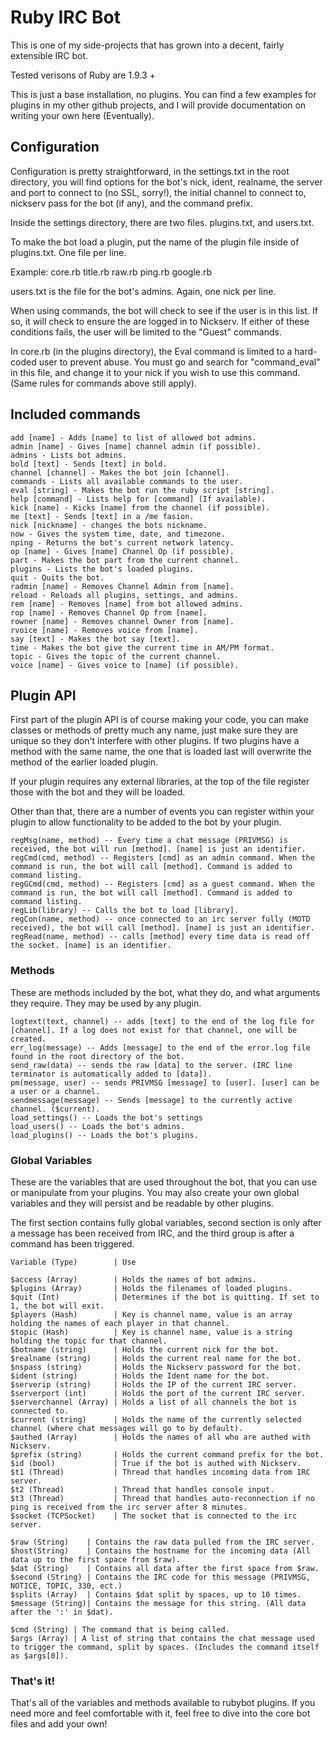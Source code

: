 # Ruby IRC Bot

This is one of my side-projects that has grown into a decent, fairly extensible IRC bot.

Tested verisons of Ruby are 1.9.3 +

This is just a base installation, no plugins. You can find a few examples for plugins in my other github projects, and I will provide documentation on writing your own here (Eventually).

## Configuration

Configuration is pretty straightforward, in the settings.txt in the root directory, you will find options for the bot's nick, ident, realname, the server and port to connect to (no SSL, sorry!), the initial channel to connect to, nickserv pass for the bot (if any), and the command prefix.

Inside the settings directory, there are two files. plugins.txt, and users.txt.

To make the bot load a plugin, put the name of the plugin file inside of plugins.txt. One file per line.

Example:
	core.rb
	title.rb
	raw.rb
	ping.rb
	google.rb

users.txt is the file for the bot's admins. Again, one nick per line.

When using commands, the bot will check to see if the user is in this list. If so, it will check to ensure the are logged in to Nickserv. If either of these conditions fails, the user will be limited to the "Guest" commands.

In core.rb (in the plugins directory), the Eval command is limited to a hard-coded user to prevent abuse. You must go and search for "command_eval" in this file, and change it to your nick if you wish to use this command. (Same rules for commands above still apply).

## Included commands

	add [name] - Adds [name] to list of allowed bot admins.
	admin [name] - Gives [name] channel admin (if possible).
	admins - Lists bot admins.
	bold [text] - Sends [text] in bold.
	channel [channel] - Makes the bot join [channel].
	commands - Lists all available commands to the user.
	eval [string] - Makes the bot run the ruby script [string].
	help [command] - Lists help for [command] (If available).
	kick [name] - Kicks [name] from the channel (if possible).
	me [text] - Sends [text] in a /me fasion.
	nick [nickname] - changes the bots nickname.
	now - Gives the system time, date, and timezone.
	nping - Returns the bot's current network latency.
	op [name] - Gives [name] Channel Op (if possible).
	part - Makes the bot part from the current channel.
	plugins - Lists the bot's loaded plugins.
	quit - Quits the bot.
	radmin [name] - Removes Channel Admin from [name].
	reload - Reloads all plugins, settings, and admins.
	rem [name] - Removes [name] from bot allowed admins.
	rop [name] - Removes Channel Op from [name].
	rowner [name] - Removes channel Owner from [name].
	rvoice [name] - Removes voice from [name].
	say [text] - Makes the bot say [text].
	time - Makes the bot give the current time in AM/PM format.
	topic - Gives the topic of the current channel.
	voice [name] - Gives voice to [name] (if possible).

## Plugin API

First part of the plugin API is of course making your code, you can make classes or methods of pretty much any name, just make sure they are unique so they don't interfere with other plugins.
If two plugins have a method with the same name, the one that is loaded last will overwrite the method of the earlier loaded plugin.

If your plugin requires any external libraries, at the top of the file register those with the bot and they will be loaded.

Other than that, there are a number of events you can register within your plugin to allow functionality to be added to the bot by your plugin.

	regMsg(name, method) -- Every time a chat message (PRIVMSG) is received, the bot will run [method]. [name] is just an identifier.
	regCmd(cmd, method) -- Registers [cmd] as an admin command. When the command is run, the bot will call [method]. Command is added to command listing.
	regGCmd(cmd, method) -- Registers [cmd] as a guest command. When the command is run, the bot will call [method]. Command is added to command listing.
	regLib(library) -- Calls the bot to load [library].
	regCon(name, method) -- once connected to an irc server fully (MOTD received), the bot will call [method]. [name] is just an identifier.
	regRead(name, method) -- calls [method] every time data is read off the socket. [name] is an identifier.

### Methods
These are methods included by the bot, what they do, and what arguments they require. They may be used by any plugin.

	logtext(text, channel) -- adds [text] to the end of the log file for [channel]. If a log does not exist for that channel, one will be created.
	err_log(message) -- Adds [message] to the end of the error.log file found in the root directory of the bot.
	send_raw(data) -- sends the raw [data] to the server. (IRC line terminator is automatically added to [data]).
	pm(message, user) -- sends PRIVMSG [message] to [user]. [user] can be a user or a channel.
	sendmessage(message) -- Sends [message] to the currently active channel. ($current).
	load_settings() -- Loads the bot's settings
	load_users() -- Loads the bot's admins.
	load_plugins() -- Loads the bot's plugins.

### Global Variables

These are the variables that are used throughout the bot, that you can use or manipulate from your plugins. You may also create your own global variables and they will persist and be readable by other plugins.

The first section contains fully global variables, second section is only after a message has been received from IRC, and the third group is after a command has been triggered.

	Variable (Type)        | Use                                                                                         

	$access (Array)        | Holds the names of bot admins.
	$plugins (Array)       | Holds the filenames of loaded plugins.
	$quit (Int)            | Determines if the bot is quitting. If set to 1, the bot will exit.
	$players (Hash)        | Key is channel name, value is an array holding the names of each player in that channel.
	$topic (Hash)          | Key is channel name, value is a string holding the topic for that channel.
	$botname (string)      | Holds the current nick for the bot.
	$realname (string)     | Holds the current real name for the bot.
	$nspass (string)       | Holds the Nickserv password for the bot.
	$ident (string)        | Holds the Ident name for the bot.
	$serverip (string)     | Holds the IP of the current IRC server.
	$serverport (int)      | Holds the port of the current IRC server.
	$serverchannel (Array) | Holds a list of all channels the bot is connected to.
	$current (string)      | Holds the name of the currently selected channel (where chat messages will go to by default).
	$authed (Array)        | Holds the names of all who are authed with Nickserv.
	$prefix (string)       | Holds the current command prefix for the bot.
	$id (bool)             | True if the bot is authed with Nickserv.
	$t1 (Thread)           | Thread that handles incoming data from IRC server.
	$t2 (Thread)           | Thread that handles console input.
	$t3 (Thread)           | Thread that handles auto-reconnection if no ping is received from the irc server after 8 minutes.
	$socket (TCPSocket)    | The socket that is connected to the irc server.

	$raw (String)    | Contains the raw data pulled from the IRC server.
	$host(String)    | Contains the hostname for the incoming data (All data up to the first space from $raw).
	$dat (String)    | Contains all data after the first space from $raw.
	$second (String) | Contains the IRC code for this message (PRIVMSG, NOTICE, TOPIC, 330, ect.)
	$splits (Array)  | Contains $dat split by spaces, up to 10 times.
	$message (String)| Contains the message for this string. (All data after the ':' in $dat).

	$cmd (String) | The command that is being called.
	$args (Array) | A list of string that contains the chat message used to trigger the command, split by spaces. (Includes the command itself as $args[0]).


### That's it!

That's all of the variables and methods available to rubybot plugins. If you need more and feel comfortable with it, feel free to dive into the core bot files and add your own!

